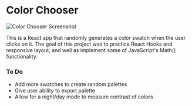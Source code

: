 # Color Chooser

![Color Chooser Screenshot](https://raw.githubusercontent.com/timmybytes/color-chooser/master/src/color-chooser-screenshot-full.png)

This is a React app that randomly generates a color swatch when the user clicks on it. The goal of this project was to practice React Hooks and responsive layout, and well as implement some of JavaScript's Math() functionality.

### To Do

- Add more swatches to create random palettes
- Give user ability to export palette
- Allow for a night/day mode to measure contrast of colors
